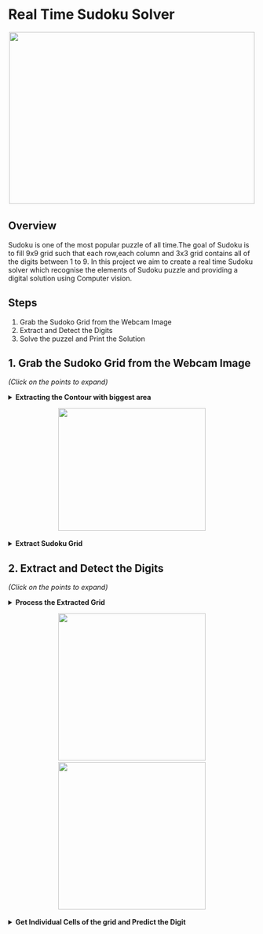 # Real Time Sudoku Solver

<p align="center">
  <img src="[Screen Recording](https://screenrec.com/share/fkuwXSn2UP)" width="500" height="350" />
</p>


## Overview
Sudoku is one of the most popular puzzle of all time.The goal of Sudoku is to fill 9x9 grid such that each row,each column and 3x3 grid contains all of the digits between 1 to 9. In this project we aim to create a real time Sudoku solver which recognise the elements of Sudoku puzzle and providing a digital solution using Computer vision. 

## Steps
1. Grab the Sudoko Grid from the Webcam Image
2. Extract and Detect the Digits
2. Solve the puzzel and Print the Solution

## 1. Grab the Sudoko Grid from the Webcam Image
<i>(Click on the points to expand)</i>
<details>
<summary><b>Extracting the Contour with biggest area</b></summary>
<ol>
  <li>Convert image to Gray scale <i>(cv2.cvtColor)</i></li>
  <li>Blur the image using Gaussian Blur <i>(cv2.GaussianBlur)</i></li>
  <li>Apply adaptive thresholding <i>(cv2.adaptiveThreshold)</i></li>
  <li>Extract the contour with biggest area <i>(cv2.contourArea)</i></i></li>
</ol>
</details>

<p align="center">
  <img src="[Original Image](https://github.com/soham2710/sudoku-solver-with-computervision/blob/main/Images/original.png)" width="300" height="250" />
</p>

<details>
<summary><b>Extract Sudoku Grid</b></summary>
  Use <i>cv2.warpPerspective</i> to get stable Sudoku Grid
 </details>

## 2. Extract and Detect the Digits
<i>(Click on the points to expand)</i>
<details>
<summary><b>Process the Extracted Grid</b></summary>
  Use <i>cv2.morphologyEx</i> and Invert the image
 </details>
 
 <p align="center">
  <img src="[P-Window](https://github.com/soham2710/sudoku-solver-with-computervision/blob/main/Images/p-window.png)" width="300" height="300" />
  <img src="[Invert](https://github.com/soham2710/sudoku-solver-with-computervision/blob/main/Images/invert%20image.png)" width="300" height="300" />
</p>

<details>
<summary><b>Get Individual Cells of the grid and Predict the Digit</b></summary>
  <p>Model used for prediction has been trained on subset of <i>Chars4K Dataset</i> which contains digits only (0-9).
  Model can be viewed <a href="[Real-Time-Sudoku-Solver.ipynb](https://github.com/soham2710/sudoku-solver-with-computervision/blob/main/Real-Time-Sudoku-Solver.ipynb)">here</a></p>
  <p>While predicting the digits, blank cells would be predicted as 0.
    Blank cells can be identified by calculating sum of all the pixels (sum would be large)</p>


## 3. Solve the puzzle and Print the Solution
<i>(Click on the points to expand)</i>
<details>
<summary><b>Solution and Final Result</b></summary>
<p>To solve Sudoku, backtracking has been used. Sudoku Backtracking is a recursive algorithm which goes through each cells and sequentially assigns numbers from 1 to 9 if the cell is empty. Notebook for the same can be viewed <a href="https://github.com/prishitakadam/Real-Time-Sudoku-Solver/blob/master/sudokosolver.ipynb">here</a>.</p>
  <p>To display the result use <i>cv2.putText</i>.</p>
</details>

<p align="center">
  <img src="https://github.com/soham2710/sudoku-solver-with-computervision/blob/main/Images/result.png" width="300" height="250" />
</p>

